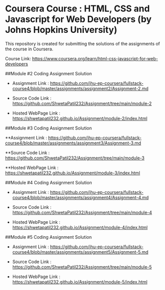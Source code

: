 # Coursera Course :  HTML, CSS and Javascript for Web Developers (by Johns Hopkins University)

This repository is created for submitting the solutions of the assignments of the course in Coursera.

Course Link: https://www.coursera.org/learn/html-css-javascript-for-web-developers



##Module #2 Coding Assignment Solution

* Assignment Link : https://github.com/jhu-ep-coursera/fullstack-course4/blob/master/assignments/assignment2/Assignment-2.md

* Source Code Link : https://github.com/ShwetaPatil232/Assignment/tree/main/module-2

* Hosted WebPage Link : https://shwetapatil232.github.io/Assignment/module-2/index.html



##Module #3 Coding Assignment Solution

**Assignment Link : https://github.com/jhu-ep-coursera/fullstack-course4/blob/master/assignments/assignment3/Assignment-3.md

**Source Code Link : https://github.com/ShwetaPatil232/Assignment/tree/main/module-3

**Hosted WebPage Link : https://shwetapatil232.github.io/Assignment/module-3/index.html



##Module #4 Coding Assignment Solution
* Assignment Link : https://github.com/jhu-ep-coursera/fullstack-course4/blob/master/assignments/assignment4/Assignment-4.md

* Source Code Link : https://github.com/ShwetaPatil232/Assignment/tree/main/module-4

* Hosted WebPage Link : https://shwetapatil232.github.io/Assignment/module-4/index.html



##Module #5 Coding Assignment Solution
* Assignment Link : https://github.com/jhu-ep-coursera/fullstack-course4/blob/master/assignments/assignment5/Assignment-5.md

* Source Code Link : https://github.com/ShwetaPatil232/Assignment/tree/main/module-5

* Hosted WebPage Link : https://shwetapatil232.github.io/Assignment/module-5/index.html
